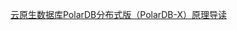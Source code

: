 [云原生数据库PolarDB分布式版（PolarDB-X）原理导读](https://polardbx.com/blog/detail?creator=52c1dfde391f4f63b5f84e0654c06137&id=32023062116873389487049628)